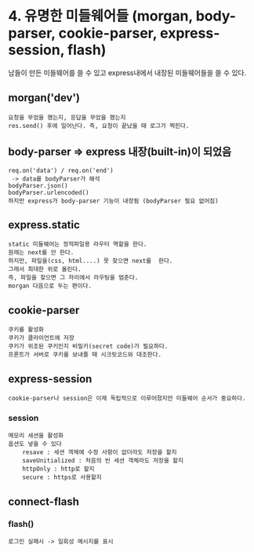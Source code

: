 # 4. 유명한 미들웨어들 (morgan, body-parser, cookie-parser, express-session, flash)
 
남들이 만든 미들웨어를 쓸 수 있고 express내에서 내장된 미들웨어들을 쓸 수 있다.

## morgan('dev')
    요청을 무었을 했는지, 응답을 무었을 했는지 
    res.send() 후에 일어난다. 즉, 요청이 끝났을 때 로그가 찍힌다.

## body-parser => express 내장(built-in)이 되었음
    req.on('data') / req.on('end')
     -> data를 bodyParser가 해석 
    bodyParser.json()
    bodyParser.urlencoded() 
    하지만 express가 body-parser 기능이 내장됨 (bodyParser 필요 없어짐)
  
## express.static
    static 미들웨어는 정적파일용 라우터 역할을 한다.
    원래는 next를 안 한다.
    하지만, 파일을(css, html....) 못 찾으면 next를  한다.
    그래서 최대한 위로 올린다.
    즉, 파일을 찾으면 그 자리에서 라우팅을 멈춘다.
    morgan 다음으로 두는 편이다.

## cookie-parser
    쿠키를 활성화
    쿠키가 클라이언트에 저장
    쿠키가 위조된 쿠키인지 비밀키(secret code)가 필요하다.
    프론트가 서버로 쿠키를 보내줄 때 시크릿코드와 대조한다.

## express-session
    cookie-parser나 session은 이제 독립적으로 이루어졌지만 미들웨어 순서가 중요하다.
    
### session
    메모리 세션을 활성화 
    옵션도 넣을 수 있다 
        resave : 세션 객체에 수정 사항이 없더라도 저장을 할지 
        saveUnitialized : 처음의 빈 세션 객체라도 저장을 할지
        httpOnly : http로 할지
        secure : https로 사용할지 

## connect-flash

### flash()
    로그인 실패시 -> 일회성 메시지를 표시
